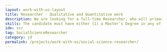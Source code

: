 ```yaml
---
layout: work-with-us-layout
title: Researcher - Qualitative and Quantitative work
description: We are looking for a full-time Researcher, who will primarily be working with quantitative and qualitative social data. The applicant must have proficiency in either quantitative or qualitative research methodologies, but must have some working knowledge of both. The applicant will be expected to apply a range of qualitative and quantitative analytical methods and techniques, including designing of the analytical frameworks, executing research projects, analysing and reporting results in various social projects in the areas of urban systems.<br/><br/>  Being a research organisation, we encourage all our researchers to explore new avenues of both research and practice. The applicant will be working in a interdisciplinary team, and has to communicate and work with people from different backgrounds. Ability to work independently and the ability to work on multiple projects concurrently is important.
skills: The candidate must have either (1) a Master’s Degree in any of the Social Sciences, including (but not limited to) sociology, economics, anthropology, and social psychology; or  (2) three to five years experience in the fields mentioned above. <br/><br/>Some experience of field-based research, either in conducting surveys or ethnographic field research is preferred. Some experience in using spreadsheets (Microsoft Excel or open source alternatives such as Libreoffice Calc), especially with managing databases, or experience in conducting focus group discussions or building case studies is a requirement. A good understanding of local languages (Kannada, Tamil, Hindi) is also preferred. Proficiency in using quantitative tools such as SAS/SPSS/STATA, or qualitative data analysis tools such as Atlas.ti or nVivo is preferred. 
ide: ssr
tag: SocialScienceResearcher
category: jd
permalink: /projects/work-with-us/social-science-researcher/
---
```

